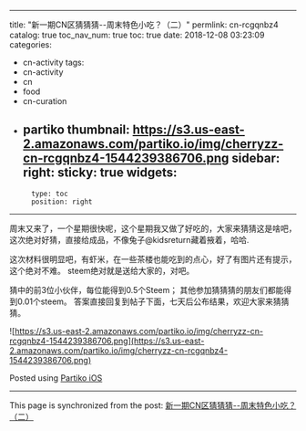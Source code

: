 
---
title: "新一期CN区猜猜猜--周末特色小吃？（二）"
permlink: cn-rcgqnbz4
catalog: true
toc_nav_num: true
toc: true
date: 2018-12-08 03:23:09
categories:
- cn-activity
tags:
- cn-activity
- cn
- food
- cn-curation
- partiko
thumbnail: https://s3.us-east-2.amazonaws.com/partiko.io/img/cherryzz-cn-rcgqnbz4-1544239386706.png
sidebar:
    right:
        sticky: true
widgets:
    -
        type: toc
        position: right
---


周末又来了，一个星期很快呢，这个星期我又做了好吃的，大家来猜猜这是啥吧，这次绝对好猜，直接给成品，不像兔子@kidsreturn藏着掖着，哈哈.


这次材料很明显吧，有虾米，在一些茶楼也能吃到的点心，好了有图片还有提示，这个绝对不难。
steem绝对就是送给大家的，对吧。

猜中的前3位小伙伴，每位能得到0.5个Steem；
其他参加猜猜猜的朋友们都能得到0.01个steem。
答案直接回复到帖子下面，七天后公布结果，欢迎大家来猜猜猜。

![https://s3.us-east-2.amazonaws.com/partiko.io/img/cherryzz-cn-rcgqnbz4-1544239386706.png](https://s3.us-east-2.amazonaws.com/partiko.io/img/cherryzz-cn-rcgqnbz4-1544239386706.png)

Posted using [Partiko iOS](https://steemit.com/@partiko-ios)

- - -

This page is synchronized from the post: [新一期CN区猜猜猜--周末特色小吃？（二）](https://steemit.com/@cherryzz/cn-rcgqnbz4)
